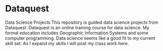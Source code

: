 # Dataquest
Data Science Projects
This repository is guided data science projects from Dataquest. Dataquest is an online training course for data science. My formal education includes Geographic Information Systems and some computer programming. Data science seems like a good fit to my current skill set. As I expand my skills I will post my class work here.  
